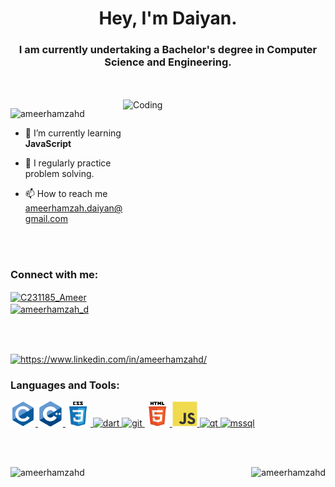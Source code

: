 <h1 align="center">Hey, I'm Daiyan.</h1>
<h3 align="center">I am currently undertaking a Bachelor's degree in Computer Science and Engineering.</h3>

<br><br>
<img align="right" alt="Coding" width="324" height="405" src="https://media.giphy.com/media/v1.Y2lkPTc5MGI3NjExaTgxd3p5MG1laGswaWFxbWtyN2VzeG5tMmN5aGI4b3Z1Z3lwbjdvaiZlcD12MV9naWZzX3NlYXJjaCZjdD1n/VbnUQpnihPSIgIXuZv/giphy.gif">

<p align="left"> <img src="https://komarev.com/ghpvc/?username=ameerhamzahd&label=Profile%20views&color=0e75b6&style=flat" alt="ameerhamzahd" /> </p>

- 🌱 I’m currently learning **JavaScript**
  
- 📝 I regularly practice problem solving.
  
- 📫 How to reach me ameerhamzah.daiyan@gmail.com

<br><br>

<h3 align="left">Connect with me:</h3>

<p align="left">
<a href="https://codeforces.com/profile/C231185_Ameer" target="blank"><img align="center" src="https://raw.githubusercontent.com/rahuldkjain/github-profile-readme-generator/master/src/images/icons/Social/codeforces.svg" alt="C231185_Ameer" height="30" width="40" /></a>
<a href="https://www.hackerrank.com/ameerhamzah_d" target="blank"><img align="center" src="https://raw.githubusercontent.com/rahuldkjain/github-profile-readme-generator/master/src/images/icons/Social/hackerrank.svg" alt="ameerhamzah_d" height="30" width="40" /></a>
<a href="https://linkedin.com/in/ameerhamzahd/" target="blank"><img align="center" src="https://raw.githubusercontent.com/rahuldkjain/github-profile-readme-generator/master/src/images/icons/Social/linked-in-alt.svg" alt="https://www.linkedin.com/in/ameerhamzahd/" height="30" width="40" /></a>
</p>

<h3 align="left">Languages and Tools:</h3>
<p align="left"> <a href="https://www.cprogramming.com/" target="_blank" rel="noreferrer"> <img src="https://raw.githubusercontent.com/devicons/devicon/master/icons/c/c-original.svg" alt="c" width="40" height="40"/> </a> <a href="https://www.w3schools.com/cpp/" target="_blank" rel="noreferrer"> <img src="https://raw.githubusercontent.com/devicons/devicon/master/icons/cplusplus/cplusplus-original.svg" alt="cplusplus" width="40" height="40"/> </a> <a href="https://www.w3schools.com/css/" target="_blank" rel="noreferrer"> <img src="https://raw.githubusercontent.com/devicons/devicon/master/icons/css3/css3-original-wordmark.svg" alt="css3" width="40" height="40"/> </a> <a href="https://dart.dev" target="_blank" rel="noreferrer"> <img src="https://www.vectorlogo.zone/logos/dartlang/dartlang-icon.svg" alt="dart" width="40" height="40"/> </a> <a href="https://git-scm.com/" target="_blank" rel="noreferrer"> <img src="https://www.vectorlogo.zone/logos/git-scm/git-scm-icon.svg" alt="git" width="40" height="40"/> </a> <a href="https://www.w3.org/html/" target="_blank" rel="noreferrer"> <img src="https://raw.githubusercontent.com/devicons/devicon/master/icons/html5/html5-original-wordmark.svg" alt="html5" width="40" height="40"/> </a> <a href="https://developer.mozilla.org/en-US/docs/Web/JavaScript" target="_blank" rel="noreferrer"> <img src="https://raw.githubusercontent.com/devicons/devicon/master/icons/javascript/javascript-original.svg" alt="javascript" width="40" height="40"/> </a> <a href="https://www.qt.io/" target="_blank" rel="noreferrer"> <img src="https://upload.wikimedia.org/wikipedia/commons/0/0b/Qt_logo_2016.svg" alt="qt" width="40" height="40"/> </a> <a href="https://www.microsoft.com/en-us/sql-server" target="_blank" rel="noreferrer"> <img src="https://www.svgrepo.com/show/303229/microsoft-sql-server-logo.svg" alt="mssql" width="40" height="40"/> </a> 
</p>

<br><br>

<p>
<img align="right" height="180" src="https://github-readme-streak-stats.herokuapp.com/?user=ameerhamzahd&" alt="ameerhamzahd" /><img align="left" height="180" src="https://github-readme-stats.vercel.app/api/top-langs?username=ameerhamzahd&show_icons=true&locale=en&layout=compact" alt="ameerhamzahd" />
</p>

